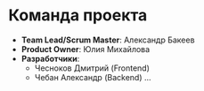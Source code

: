# Команда проекта

- **Team Lead/Scrum Master**: Александр Бакеев
- **Product Owner**: Юлия Михайлова
- **Разработчики**:
  - Чесноков Дмитрий (Frontend)
  - Чебан Александр (Backend)
...
